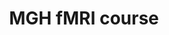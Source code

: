 ---
title: "MGH fMRI course"
project_id: 
conf_date: 1996-09-06
conference_id: ""
presenters:
   - peter_bandettini
summary: "MGH fMRI course, MGH-NMR Center, Charlestown, MA"
file: /assets/presentations/
filename: 
layout: presentation
---